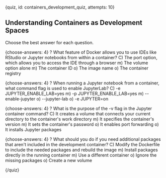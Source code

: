 {quiz, id: containers_development_quiz, attempts: 10}

## Understanding Containers as Development Spaces

Choose the best answer for each question.

{choose-answers: 4}
? What feature of Docker allows you to use IDEs like RStudio or Jupyter notebooks from within a container?
C) The port option, which allows you to access the IDE through a browser
m) The volume option alone
m) The container ID
o) The image name
o) The container registry

{choose-answers: 4}
? When running a Jupyter notebook from a container, what command flag is used to enable JupyterLab?
C) -e JUPYTER_ENABLE_LAB=yes
m) -p JUPYTER_ENABLE_LAB=yes
m) --enable-jupyter
o) --jupyter-lab
o) -e JUPYTER=on

{choose-answers: 4}
? What is the purpose of the -v flag in the Jupyter container command?
C) It creates a volume that connects your current directory to the container's work directory
m) It specifies the container's version
m) It sets the container's password
o) It enables port forwarding
o) It installs Jupyter packages

{choose-answers: 4}
? What should you do if you need additional packages that aren't included in the development container?
C) Modify the Dockerfile to include the needed packages and rebuild the image
m) Install packages directly in the running container
m) Use a different container
o) Ignore the missing packages
o) Create a new volume

{/quiz}
